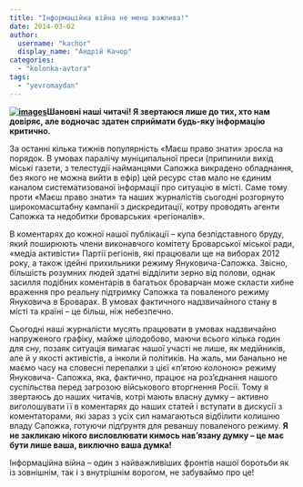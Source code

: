 ```yaml
---
title: "Інформаційна війна не менш важлива!"
date: 2014-03-02
author: 
  username: "kachor"
  display_name: "Андрій Качор"
categories: 
  - "kolonka-avtora"
tags: 
  - "yevromaydan"
---
```


**[![images](https://mpz.brovary.org/wp-content/uploads/2014/03/images.jpg)](https://mpz.brovary.org/wp-content/uploads/2014/03/images.jpg)Шановні наші читачі! Я звертаюся лише до тих, хто нам довіряє, але водночас здатен сприймати будь-яку інформацію критично.**

За останні кілька тижнів популярність «Маєш право знати» зросла на порядок. В умовах паралічу муніципальної преси (припинили вихід міські газети, з телестудії найманцями Сапожка викрадено обладнання, без якого не можна вийти в ефір) цей ресурс став мало не єдиним каналом систематизованої інформації про ситуацію в місті. Саме тому проти «Маєш право знати» та наших журналістів сьогодні розгорнуто широкомасштабну кампанії з дискредитації, котру проводять агенти Сапожка та недобитки броварських «регіоналів».

В коментарях до кожної нашої публікації – купа безпідставного бруду, який поширюють члени виконавчого комітету Броварської міської ради, «медіа активісти» Партії регіонів, які працювали ще на виборах 2012 року, а також ідейні прихильники режиму Януковича-Сапожка. Звісно, більшість розумних людей здатні відділити зерно від полови, однак засилля подібних коментарів в багатьох броварчан може скласти хибне враження про реальну підтримку Сапожка та поваленого режиму Януковича в Броварах. В умовах фактичного надзвичайного стану в місті та країні – це більш, ніж небезпечно.

Сьогодні наші журналісти мусять працювати в умовах надзвичайно напруженого графіку, майже цілодобово, маючи всього кілька годин для сну, позаяк ситуація вимагає нашої участі не лише, як медійників, але й у якості активістів, а інколи й політиків. На жаль, ми банально не маємо часу на словесні перепалки з цієї «п’ятою колоною» режиму Януковича- Сапожка, яка, фактично, працює на роз’єднання нашого суспільства перед загрозою військового вторгнення Росії. Тому я звертаюсь до наших читачів, котрі мають власну думку – активно виголошувати її в коментарях до наших статей і вступати в дискусії з коментаторами, які зараз з усіх сил намагаються відбілити колишню владу Сапожка, готуючи підґрунтя для реваншу поваленого режиму. **Я не закликаю нікого висловлювати кимось нав’язану думку – це має бути лише ваша, виключно ваша думка!**

Інформаційна війна – один з найважливіших фронтів нашої боротьби як із зовнішнім, так і з внутрішнім ворогом, не забуваймо про це!
